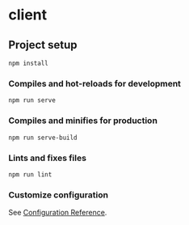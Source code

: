 # client

## Project setup
```
npm install
```

### Compiles and hot-reloads for development
```
npm run serve
```

### Compiles and minifies for production
```
npm run serve-build
```

### Lints and fixes files
```
npm run lint
```

### Customize configuration
See [Configuration Reference](https://cli.vuejs.org/config/).
